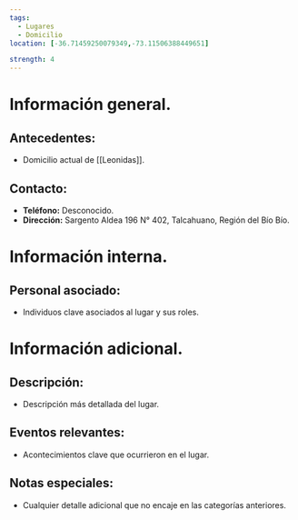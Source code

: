 ```yaml
---
tags:
  - Lugares
  - Domicilio
location: [-36.71459250079349,-73.11506388449651]

strength: 4
---
```

# Información general.

## Antecedentes:

- Domicilio actual de [[Leonidas]].

## Contacto:

- **Teléfono:** Desconocido.
- **Dirección:** Sargento Aldea 196 N° 402, Talcahuano, Región del Bío Bío.

# Información interna.

## Personal asociado:

- Individuos clave asociados al lugar y sus roles.

# Información adicional.

## Descripción:

- Descripción más detallada del lugar.

## Eventos relevantes:

- Acontecimientos clave que ocurrieron en el lugar.

## Notas especiales:

- Cualquier detalle adicional que no encaje en las categorías anteriores.
